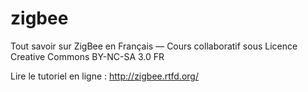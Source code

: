 zigbee
======

Tout savoir sur ZigBee en Français — Cours collaboratif sous Licence Creative Commons BY-NC-SA 3.0 FR


Lire le tutoriel en ligne : http://zigbee.rtfd.org/